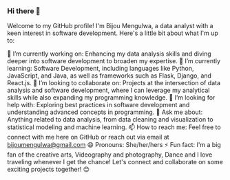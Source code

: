 ### Hi there 👋

Welcome to my GitHub profile! I'm Bijou Mengulwa, a data analyst with a keen interest in software development. Here's a little bit about what I'm up to:

🔭 I’m currently working on: Enhancing my data analysis skills and diving deeper into software development to broaden my expertise.
🌱 I’m currently learning: Software Development, including languages like Python, JavaScript, and Java, as well as frameworks such as Flask, Django, and React.js.
👯 I’m looking to collaborate on: Projects at the intersection of data analysis and software development, where I can leverage my analytical skills while also expanding my programming knowledge.
🤔 I’m looking for help with: Exploring best practices in software development and understanding advanced concepts in programming.
💬 Ask me about: Anything related to data analysis, from data cleaning and visualization to statistical modeling and machine learning.
📫 How to reach me: Feel free to connect with me here on GitHub or reach out via email at bijoumengulwa@gmail.com
😄 Pronouns: She/her/hers
⚡ Fun fact: I'm a big fan of the creative arts, Videography and photography, Dance  and I love traveling whenever I get the chance!
Let's connect and collaborate on some exciting projects together! 😊

